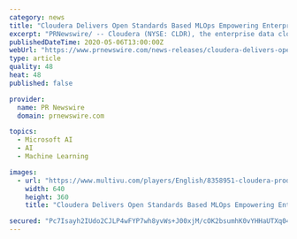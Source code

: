 ```yaml
---
category: news
title: "Cloudera Delivers Open Standards Based MLOps Empowering Enterprises to Industrialize AI"
excerpt: "PRNewswire/ -- Cloudera (NYSE: CLDR), the enterprise data cloud company, today announced an expanded set of production machine learning capabilities for"
publishedDateTime: 2020-05-06T13:00:00Z
webUrl: "https://www.prnewswire.com/news-releases/cloudera-delivers-open-standards-based-mlops-empowering-enterprises-to-industrialize-ai-301053728.html"
type: article
quality: 48
heat: 48
published: false

provider:
  name: PR Newswire
  domain: prnewswire.com

topics:
  - Microsoft AI
  - AI
  - Machine Learning

images:
  - url: "https://www.multivu.com/players/English/8358951-cloudera-production-machine-learning-capabilities-mlops/video/MachineLearning_1588683145313.jpg"
    width: 640
    height: 360
    title: "Cloudera Delivers Open Standards Based MLOps Empowering Enterprises to Industrialize AI"

secured: "Pc7Isayh2IUdo2CJLP4wFYP7wh8yvWs+J00xjM/cOK2bsumhK0vYHHaUTXq04xltzhQhpwYdmSFezH7ZBtEGmX/dAHl1Ovcxk9vkJf+w9ShHQsbpQ0p22NAl3ntWVtHtfM6arpXzcErSmuLM2ahRqFwemFS/P47iP6ZZBBytNkvqGq7Z1WbkTmVp64ocgYe607zLfzrccLnsDr31WJkCW/LLP9zzHxZfjj0bzAqNRE9gP2ZxszMB3JTA9Pg6sDkujbmC4XtbaYf3cKoyctZ9TUgqbshQ+L79qpRv1cxRMBlenuzGiE00yowSJs+aCxCZ;AB4GuTNO17vQSS6M1kRgVQ=="
---
```


